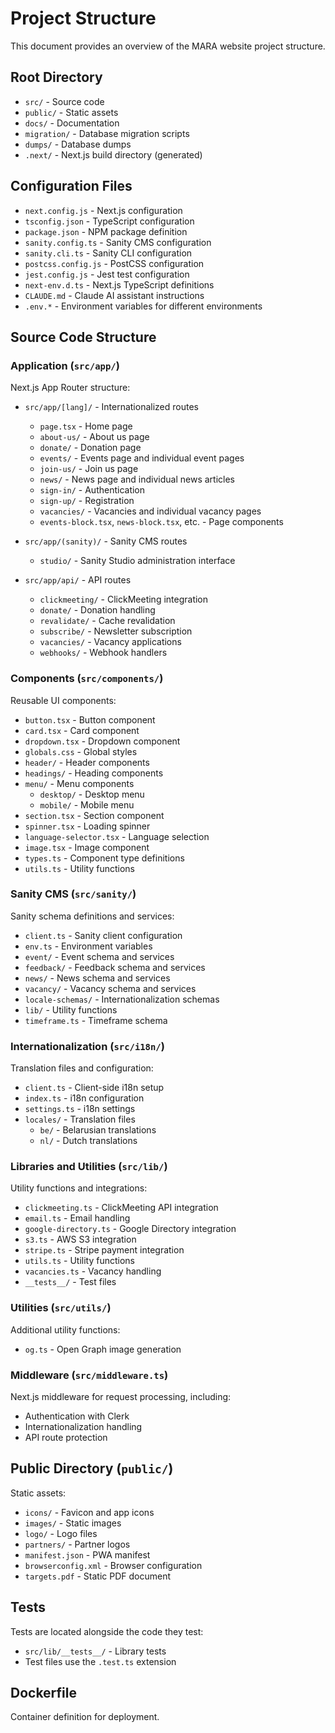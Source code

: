 # Project Structure

This document provides an overview of the MARA website project structure.

## Root Directory

- `src/` - Source code
- `public/` - Static assets
- `docs/` - Documentation
- `migration/` - Database migration scripts
- `dumps/` - Database dumps
- `.next/` - Next.js build directory (generated)

## Configuration Files

- `next.config.js` - Next.js configuration
- `tsconfig.json` - TypeScript configuration
- `package.json` - NPM package definition
- `sanity.config.ts` - Sanity CMS configuration
- `sanity.cli.ts` - Sanity CLI configuration
- `postcss.config.js` - PostCSS configuration
- `jest.config.js` - Jest test configuration
- `next-env.d.ts` - Next.js TypeScript definitions
- `CLAUDE.md` - Claude AI assistant instructions
- `.env.*` - Environment variables for different environments

## Source Code Structure

### Application (`src/app/`)

Next.js App Router structure:

- `src/app/[lang]/` - Internationalized routes
  - `page.tsx` - Home page
  - `about-us/` - About us page
  - `donate/` - Donation page
  - `events/` - Events page and individual event pages
  - `join-us/` - Join us page
  - `news/` - News page and individual news articles
  - `sign-in/` - Authentication
  - `sign-up/` - Registration
  - `vacancies/` - Vacancies and individual vacancy pages
  - `events-block.tsx`, `news-block.tsx`, etc. - Page components

- `src/app/(sanity)/` - Sanity CMS routes
  - `studio/` - Sanity Studio administration interface

- `src/app/api/` - API routes
  - `clickmeeting/` - ClickMeeting integration
  - `donate/` - Donation handling
  - `revalidate/` - Cache revalidation
  - `subscribe/` - Newsletter subscription
  - `vacancies/` - Vacancy applications
  - `webhooks/` - Webhook handlers

### Components (`src/components/`)

Reusable UI components:

- `button.tsx` - Button component
- `card.tsx` - Card component
- `dropdown.tsx` - Dropdown component
- `globals.css` - Global styles
- `header/` - Header components
- `headings/` - Heading components
- `menu/` - Menu components
  - `desktop/` - Desktop menu
  - `mobile/` - Mobile menu
- `section.tsx` - Section component
- `spinner.tsx` - Loading spinner
- `language-selector.tsx` - Language selection
- `image.tsx` - Image component
- `types.ts` - Component type definitions
- `utils.ts` - Utility functions

### Sanity CMS (`src/sanity/`)

Sanity schema definitions and services:

- `client.ts` - Sanity client configuration
- `env.ts` - Environment variables
- `event/` - Event schema and services
- `feedback/` - Feedback schema and services
- `news/` - News schema and services
- `vacancy/` - Vacancy schema and services
- `locale-schemas/` - Internationalization schemas
- `lib/` - Utility functions
- `timeframe.ts` - Timeframe schema

### Internationalization (`src/i18n/`)

Translation files and configuration:

- `client.ts` - Client-side i18n setup
- `index.ts` - i18n configuration
- `settings.ts` - i18n settings
- `locales/` - Translation files
  - `be/` - Belarusian translations
  - `nl/` - Dutch translations

### Libraries and Utilities (`src/lib/`)

Utility functions and integrations:

- `clickmeeting.ts` - ClickMeeting API integration
- `email.ts` - Email handling
- `google-directory.ts` - Google Directory integration
- `s3.ts` - AWS S3 integration
- `stripe.ts` - Stripe payment integration
- `utils.ts` - Utility functions
- `vacancies.ts` - Vacancy handling
- `__tests__/` - Test files

### Utilities (`src/utils/`)

Additional utility functions:

- `og.ts` - Open Graph image generation

### Middleware (`src/middleware.ts`)

Next.js middleware for request processing, including:
- Authentication with Clerk
- Internationalization handling
- API route protection

## Public Directory (`public/`)

Static assets:

- `icons/` - Favicon and app icons
- `images/` - Static images
- `logo/` - Logo files
- `partners/` - Partner logos
- `manifest.json` - PWA manifest
- `browserconfig.xml` - Browser configuration
- `targets.pdf` - Static PDF document

## Tests

Tests are located alongside the code they test:

- `src/lib/__tests__/` - Library tests
- Test files use the `.test.ts` extension

## Dockerfile

Container definition for deployment.